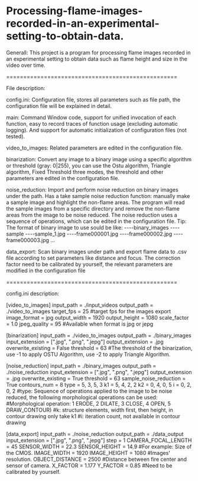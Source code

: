 # Processing-flame-images-recorded-in-an-experimental-setting-to-obtain-data.
Generall:
This project is a program for processing flame images recorded in an experimental setting to obtain data such as flame height and size in the video over time.

==================================================

File description: 

config.ini: 
Configuration file, stores all parameters such as file path, the configuration file will be explained in detail.

main:
Command Window code, support for unified invocation of each function, easy to record traces of function usage (excluding automatic logging). And support for automatic initialization of configuration files (not tested).

video_to_images: 
Related parameters are edited in the configuration file.

binarization: 
Convert any image to a binary image using a specific algorithm or threshold (gray: 0|255), you can use the Ostu algorithm, Triangle algorithm, Fixed Threshold three modes, the threshold and other parameters are edited in the configuration file.

noise_reduction: 
Import and perform noise reduction on binary images under the path. Has a take sample noise reduction function: manually make a sample image and highlight the non-flame areas. The program will read the sample images from a specific directory and remove the non-flame areas from the image to be noise reduced. The noise reduction uses a sequence of operations, which can be edited in the configuration file.
Tip: The format of binary image to use sould be like:
----binary_images
    ----sample
        ----sample_1.jpg
    ----frame000001.jpg
    ----frame000002.jpg
    ----frame000003.jpg
    ...




data_export: 
Scan binary images under path and export flame data to .csv file according to set parameters like distance and focus. The correction factor need to be calibrated by yourself, the relevant parameters are modified in the configuration file

==================================================

config.ini description:

[video_to_images]
input_path = ./input_videos
output_path = ./video_to_images
target_fps = 25
#target fps for the images export
image_format = jpg
output_width = 1920
output_height = 1080
scale_factor = 1.0
jpeg_quality = 95
#Available when format is jpg or jepg

[binarization]
input_path = ./video_to_images
output_path = ./binary_images
input_extension = [".jpg", ".png", ".jepg"]
output_extension = .jpg
overwrite_existing = False
threshold = 63
#The threshold of the binarization, use -1 to apply OSTU Algorithm, use -2 to apply Triangle Algorithm.

[noise_reduction]
input_path = ./binary_images
output_path = ./noise_reduction
input_extension = [".jpg", ".png", ".jepg"]
output_extension = .jpg
overwrite_existing = True
threshold = 63
sample_noise_reduction = True
contours_num = 8
type = 5, 3, 5, 3
k1 = 5, 4, 2, 2
k2 = 0, 4, 0, 5
i = 0, 2, 0, 2
#type: Sequence of operations applied to the image to be noise reduced, the following morphological operations can be used:
#Morphological operation: 1 ERODE, 2 DILATE, 3 CLOSE, 4 OPEN, 5 DRAW_CONTOUR)
#k: structure elements, width first, then height, in contour drawing only take k1 
#i: iteration count, not available in contour drawing

[data_export]
input_path = ./noise_reduction
output_path = ./data_output
input_extension = [".jpg", ".png", ".jepg"]
step = 1
CAMERA_FOCAL_LENGTH = 45
SENSOR_WIDTH = 22.3
SENSOR_HEIGHT = 14.9
#For example: Size of the CMOS.
IMAGE_WIDTH = 1920
IMAGE_HEIGHT = 1080
#Images' resolution.
OBJECT_DISTANCE = 2500
#Distance between fire center and sensor of camera.
X_FACTOR = 1.177
Y_FACTOR = 0.85
#Need to be calibrated by yourself.
